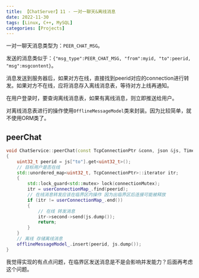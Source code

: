 ```yaml
---
title: 【ChatServer】11 - 一对一聊天&离线消息
date: 2022-11-30
tags: [Linux, C++, MySQL]
categories: [Projects]
---
```



一对一聊天消息类型为：`PEER_CHAT_MSG`。

发送的消息类似于：`{"msg_type":PEER_CHAT_MSG, "from":myid, "to":peerid, "msg":msgcontent}`。

消息发送到服务器后，如果对方在线，直接找到peerid对应的connection进行转发。如果对方不在线，应将消息存入离线消息表，等待对方上线再通知。

在用户登录时，要查询离线消息表，如果有离线消息，则立即推送给用户。

对离线消息表进行的操作使用`OfflineMessageModel`类来封装。因为比较简单，就不使用ORM类了。

## peerChat

```cpp
void ChatService::peerChat(const TcpConnectionPtr &conn, json &js, Timestamp time)
{
    uint32_t peerid = js["to"].get<uint32_t>();
    // 目标用户是否在线
    std::unordered_map<uint32_t, TcpConnectionPtr>::iterator itr;
    {
        std::lock_guard<std::mutex> lock(connectionMutex);
        itr = userConnectionMap_.find(peerid);
        // 在线消息转发应该在临界区内操作 因为出临界区后连接可能被释放
        if (itr != userConnectionMap_.end())
        {
            // 在线 转发消息
            itr->second->send(js.dump());
            return;
        }
    }
    // 离线 存储离线消息
    offlineMessageModel_.insert(peerid, js.dump());
}
```

我觉得实现的有点点问题，在临界区发送消息是不是会影响并发能力？后面再考虑这个问题。
